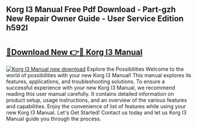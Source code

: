 ## Korg I3 Manual Free Pdf Download - Part-gzh New Repair Owner Guide - User Service Edition h592I

# <h2><a href="http://cf28660.oget.top/?id=Korg+I3+Manual">🔗Download New 👉🔴 Korg I3 Manual</a></h2>

[![Korg I3 Manual new download](https://i.imgur.com/5g1atiW.png)](http://cf28660.oget.top/?id=Korg+I3+Manual)
Explore the Possibilities Welcome to the world of possibilities with your new Korg I3 Manual! This manual explores its features, applications, and troubleshooting solutions. To ensure a successful experience with your new Korg I3 Manual, we recommend reading this user manual carefully. It contains detailed information on product setup, usage instructions, and an overview of the various features and capabilities. Enjoy the convenience of list of features while using your new Korg I3 Manual. Let's Get Started! Contact us today and let us Korg I3 Manual guide you through the process.
